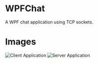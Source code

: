# WPFChat
A WPF chat application using TCP sockets.

# Images
![Client Application](https://imgur.com/qkZPu3I)
![Server Application](https://imgur.com/1L7IrMW)
